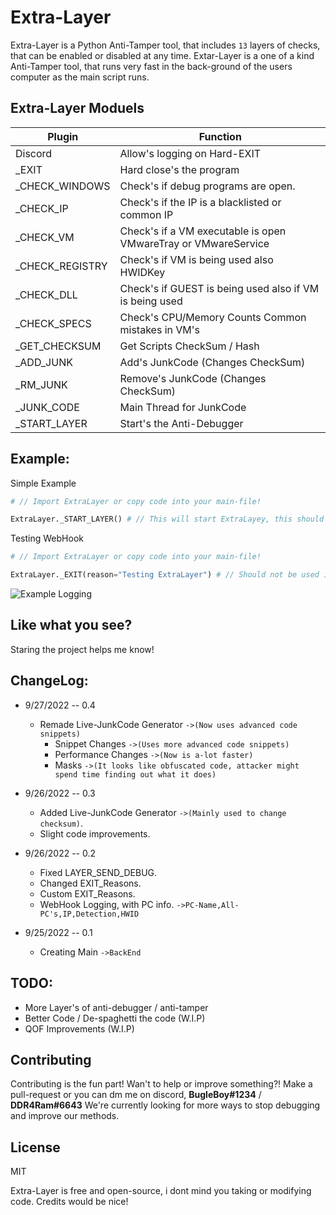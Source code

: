 # Extra-Layer
Extra-Layer is a Python Anti-Tamper tool, that includes `13` layers of checks, that can be enabled or disabled at any time.
Extar-Layer is a one of a kind Anti-Tamper tool, that runs very fast in the back-ground of the users computer as the main script runs.

## Extra-Layer Moduels
| Plugin | Function |
| ------ | ------ |
| Discord | Allow's logging on Hard-EXIT |
| _EXIT | Hard close's the program | 
| _CHECK_WINDOWS | Check's if debug programs are open. |
| _CHECK_IP | Check's if the IP is a blacklisted or common IP |
| _CHECK_VM | Check's if a VM executable is open VMwareTray or VMwareService |
| _CHECK_REGISTRY | Check's if VM is being used also HWIDKey |
| _CHECK_DLL | Check's if GUEST is being used also if VM is being used |
| _CHECK_SPECS | Check's CPU/Memory Counts Common mistakes in VM's |
| _GET_CHECKSUM | Get Scripts CheckSum / Hash |
| _ADD_JUNK | Add's JunkCode (Changes CheckSum) |
| _RM_JUNK | Remove's JunkCode (Changes CheckSum) |
| _JUNK_CODE | Main Thread for JunkCode |
| _START_LAYER | Start's the Anti-Debugger |

## Example:
Simple Example
```py
# // Import ExtraLayer or copy code into your main-file!

ExtraLayer._START_LAYER() # // This will start ExtraLayey, this should be the first thing you do!
```
Testing WebHook
```py
# // Import ExtraLayer or copy code into your main-file!

ExtraLayer._EXIT(reason="Testing ExtraLayer") # // Should not be used inless your testing webhook.
```

![Example Logging](https://github.com/ImInTheICU/Python-AntiTamper/blob/main/Capture.PNG?raw=true)

## Like what you see?
Staring the project helps me know!


## ChangeLog:
* 9/27/2022 -- 0.4
  * Remade Live-JunkCode Generator `->(Now uses advanced code snippets)`
    * Snippet Changes `->(Uses more advanced code snippets)`
    * Performance Changes `->(Now is a-lot faster)`
    * Masks `->(It looks like obfuscated code, attacker might spend time finding out what it does)`

* 9/26/2022 -- 0.3
  * Added Live-JunkCode Generator `->(Mainly used to change checksum)`.
  * Slight code improvements.

* 9/26/2022 -- 0.2
  * Fixed LAYER_SEND_DEBUG.
  * Changed EXIT_Reasons.
  * Custom EXIT_Reasons.
  * WebHook Logging, with PC info. `->PC-Name,All-PC's,IP,Detection,HWID`

* 9/25/2022 -- 0.1
  * Creating Main `->BackEnd`

## TODO:
- More Layer's of anti-debugger / anti-tamper
- Better Code / De-spaghetti the code (W.I.P)
- QOF Improvements (W.I.P)

## Contributing
Contributing is the fun part!
Wan't to help or improve something?!
Make a pull-request or you can dm me on discord, **BugleBoy#1234** / **DDR4Ram#6643**
We're currently looking for more ways to stop debugging and improve our methods.

## License
MIT

Extra-Layer is free and open-source, i dont mind you taking or modifying code. 
Credits would be nice!
